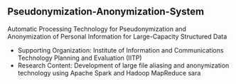 ## Pseudonymization-Anonymization-System
Automatic Processing Technology for Pseudonymization and Anonymization of Personal Information for Large-Capacity Structured Data

- Supporting Organization: Institute of Information and Communications Technology Planning and Evaluation (IITP)
- Research Content: Development of large file aliasing and anonymization technology using Apache Spark and Hadoop MapReduce
sara 